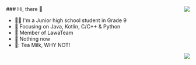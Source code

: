 <img align="right" src="https://github-readme-stats.vercel.app/api?username=SakuraTao2007&show_icons=true&icon_color=CE1D2D&text_color=718096&bg_color=ffffff&hide_title=true" />
### Hi, there 👋

- 🧑‍🍼 I'm a Junior high school student in Grade 9
- :orange_book: Focusing on Java, Kotlin, C/C++ & Python
- :hammer: Member of LawaTeam
- :ram: Nothing now
- 🥛: Tea Milk, WHY NOT!

<img align="right" src="https://github-readme-stats.vercel.app/api/top-langs/?username=SakuraTao2007&layout=compact" />
